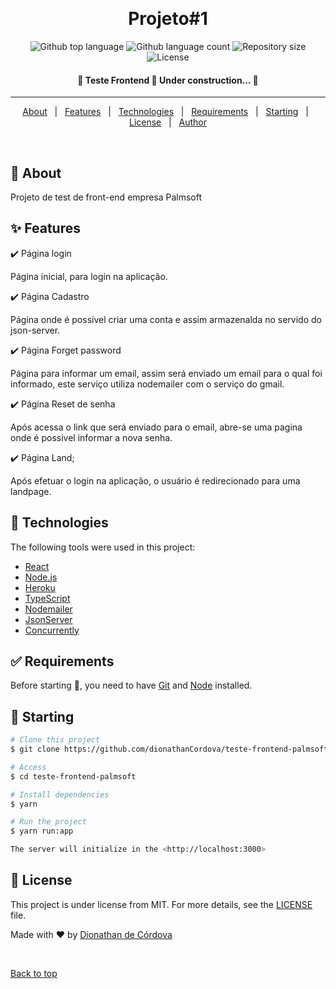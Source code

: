 
<div align="center" id="top"> 

  &#xa0;

  <!-- <a href="https://testefrontend.netlify.app">Demo</a> -->
</div>

<h1 align="center">Projeto#1</h1>

<p align="center">
  <img alt="Github top language" src="https://img.shields.io/github/languages/top/dionathanCordova/teste-frontend-palmsoft?color=56BEB8">

  <img alt="Github language count" src="https://img.shields.io/github/languages/count/dionathanCordova/teste-frontend-palmsoft?color=56BEB8">

  <img alt="Repository size" src="https://img.shields.io/github/repo-size/dionathanCordova/teste-frontend-palmsoft?color=56BEB8">

  <img alt="License" src="https://img.shields.io/github/license/dionathanCordova/teste-frontend-palmsoft?color=56BEB8">

  <!-- <img alt="Github issues" src="https://img.shields.io/github/issues/dionathanCordova/teste-frontend-palmsoft?color=56BEB8" /> -->

  <!-- <img alt="Github forks" src="https://img.shields.io/github/forks/dionathanCordova/teste-frontend-palmsoft?color=56BEB8" /> -->

  <!-- <img alt="Github stars" src="https://img.shields.io/github/stars/dionathanCordova/teste-frontend-palmsoft?color=56BEB8" /> -->
</p>


<h4 align="center"> 
	🚧  Teste Frontend 🚀 Under construction...  🚧
</h4> 

<hr>

<p align="center">
  <a href="#dart-about">About</a> &#xa0; | &#xa0; 
  <a href="#sparkles-features">Features</a> &#xa0; | &#xa0;
  <a href="#rocket-technologies">Technologies</a> &#xa0; | &#xa0;
  <a href="#white_check_mark-requirements">Requirements</a> &#xa0; | &#xa0;
  <a href="#checkered_flag-starting">Starting</a> &#xa0; | &#xa0;
  <a href="#memo-license">License</a> &#xa0; | &#xa0;
  <a href="https://github.com/dionathanCordova" target="_blank">Author</a>
</p>

<br>

## :dart: About ##

Projeto de test de front-end empresa Palmsoft

## :sparkles: Features ##

:heavy_check_mark: Página login

Página inicial, para login na aplicação.

:heavy_check_mark: Página Cadastro

Página onde é possível criar uma conta e assim armazenalda no servido do json-server.

:heavy_check_mark: Página Forget password

Página para informar um email, assim será enviado um email para o qual foi informado, este serviço utiliza nodemailer com o serviço do gmail.

:heavy_check_mark: Página Reset de senha

Após acessa o link que será enviado para o email, abre-se uma pagina onde é possivel informar a nova senha.

:heavy_check_mark: Página Land;

Após efetuar o login na aplicação, o usuário é redirecionado para uma landpage.

## :rocket: Technologies ##

The following tools were used in this project:

- [React](https://pt-br.reactjs.org/)
- [Node.js](https://nodejs.org/en/)
- [Heroku](www.heroku.com)
- [TypeScript](https://www.typescriptlang.org/)
- [Nodemailer](https://nodemailer.com/about/)
- [JsonServer](https://www.npmjs.com/package/json-server)
- [Concurrently](https://www.npmjs.com/package/concurrently)

## :white_check_mark: Requirements ##

Before starting :checkered_flag:, you need to have [Git](https://git-scm.com) and [Node](https://nodejs.org/en/) installed.

## :checkered_flag: Starting ##

```bash
# Clone this project
$ git clone https://github.com/dionathanCordova/teste-frontend-palmsoft

# Access
$ cd teste-frontend-palmsoft

# Install dependencies
$ yarn

# Run the project
$ yarn run:app

The server will initialize in the <http://localhost:3000>
```

## :memo: License ##

This project is under license from MIT. For more details, see the [LICENSE](LICENSE.md) file.


Made with :heart: by <a href="https://github.com/dionathanCordova" target="_blank">Dionathan de Córdova</a>

&#xa0;

<a href="#top">Back to top</a>
